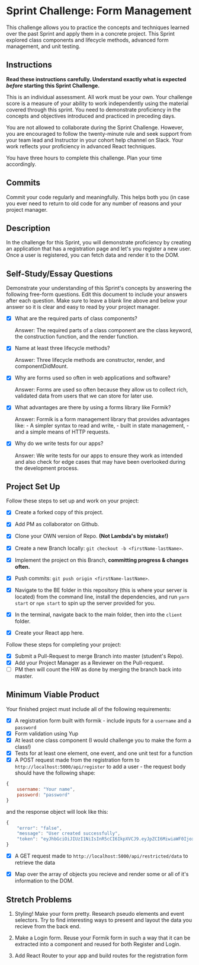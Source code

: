 # Sprint Challenge: Form Management

This challenge allows you to practice the concepts and techniques learned over the past Sprint and apply them in a concrete project. This Sprint explored class components and lifecycle methods, advanced form management, and unit testing.

## Instructions

**Read these instructions carefully. Understand exactly what is expected _before_ starting this Sprint Challenge.**

This is an individual assessment. All work must be your own. Your challenge score is a measure of your ability to work independently using the material covered through this sprint. You need to demonstrate proficiency in the concepts and objectives introduced and practiced in preceding days.

You are not allowed to collaborate during the Sprint Challenge. However, you are encouraged to follow the twenty-minute rule and seek support from your team lead and Instructor in your cohort help channel on Slack. Your work reflects your proficiency in advanced React techniques.

You have three hours to complete this challenge. Plan your time accordingly.

## Commits

Commit your code regularly and meaningfully. This helps both you (in case you ever need to return to old code for any number of reasons and your project manager.

## Description

In the challenge for this Sprint, you will demonstrate proficiency by creating an application that has a registration page and let's you register a new user. Once a user is registered, you can fetch data and render it to the DOM.

## Self-Study/Essay Questions

Demonstrate your understanding of this Sprint's concepts by answering the following free-form questions. Edit this document to include your answers after each question. Make sure to leave a blank line above and below your answer so it is clear and easy to read by your project manager.

- [X] What are the required parts of class components?

    Answer: The required parts of a class component are the class keyword, the construction function, and the render function.

- [X] Name at least three lifecycle methods?

    Answer: Three lifecycle methods are constructor, render, and componentDidMount.

- [X] Why are forms used so often in web applications and software?

    Answer: Forms are used so often because they allow us to collect rich, validated data from users that we can store for later use.

- [X] What advantages are there by using a forms library like Formik?

    Answer: Formik is a form management library that provides advantages like:
        - A simpler syntax to read and write,
        - built in state management,
        - and a simple means of HTTP requests.

- [X] Why do we write tests for our apps?

    Answer: We write tests for our apps to ensure they work as intended and also check for edge cases that may have been overlooked during the development process. 

## Project Set Up

Follow these steps to set up and work on your project:

- [X] Create a forked copy of this project.
- [X] Add PM as collaborator on Github.
- [X] Clone your OWN version of Repo. **(Not Lambda's by mistake!)**
- [X] Create a new Branch locally: `git checkout -b <firstName-lastName>`.

- [X] Implement the project on this Branch, **committing progress & changes often.**
- [X] Push commits: `git push origin <firstName-lastName>`.
- [X] Navigate to the BE folder in this repository (this is where your server is located) from the command line, install the dependencies, and run `yarn start` or `npm start` to spin up the server provided for you.
- [X] In the terminal, navigate back to the main folder, then into the `client` folder.
- [X] Create your React app here.

Follow these steps for completing your project:

- [X] Submit a Pull-Request to merge <firstName-lastName> Branch into master (student's Repo).
- [X] Add your Project Manager as a Reviewer on the Pull-request.
- [ ] PM then will count the HW as done by merging the branch back into master.

## Minimum Viable Product

Your finished project must include all of the following requirements:

- [X] A registration form built with formik - include inputs for a `username` and a `password`
- [X] Form validation using Yup
- [X] At least one class component (I would challenge you to make the form a class!)
- [X] Tests for at least one element, one event, and one unit test for a function
- [X] A POST request made from the registration form to `http://localhost:5000/api/register` to add a user - the request body should have the following shape:

```js
{
    username: "Your name",
    password: "password"
}
```

and the response object will look like this:

```js
{
    "error": "false",
    "message": "User created successfully",
    "token": "eyJhbGciOiJIUzI1NiIsInR5cCI6IkpXVCJ9.eyJpZCI6MiwiaWF0IjoxNTYzNDc2NTc0LCJleHAiOjE1NjM0ODAxNzR9.pIkjFgRRbrrg8j38YGiWpMlw0wgTWRfZmIIMAeFLQcw"
}
```

- [X] A GET request made to `http://localhost:5000/api/restricted/data` to retrieve the data

- [X] Map over the array of objects you recieve and render some or all of it's information to the DOM.

## Stretch Problems

1. Styling! Make your form pretty. Research pseudo elements and event selectors. Try to find interesting ways to present and layout the data you recieve from the back end.

1. Make a Login form. Reuse your Formik form in such a way that it can be extracted into a component and reused for both Register and Login.

1. Add React Router to your app and build routes for the registration form
